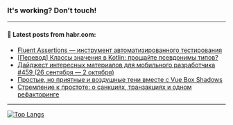 ### It's working? Don't touch!

---
<!--
#### 🛠️ Technical stack:

![C++](https://img.shields.io/badge/C++-informational?logo=c%2B%2B&style=flat&logoColor=white&color=9C033A)
![Java](https://img.shields.io/badge/Java-informational?logo=java&style=flat&logoColor=white&color=007396)
![Kotlin](https://img.shields.io/badge/Kotlin-informational?logo=Kotlin&style=flat&logoColor=white&color=0095D5)
![JS](https://img.shields.io/badge/JS-informational?logo=javaScript&style=flat&logoColor=black&color=F7Df1E) <br>
![HTML5](https://img.shields.io/badge/HTML5-informational?logo=html5&style=flat&logoColor=white&color=E34F26)
![CSS3](https://img.shields.io/badge/CSS3-informational?logo=css3&style=flat&logoColor=white&color=157286)
![Sass](https://img.shields.io/badge/Saas-informational?logo=sass&style=flat&logoColor=white&color=hotpink)
![PHP](https://img.shields.io/badge/PHP-informational?logo=php&style=flat&logoColor=white&color=777BB4) <br>
![WebPAck](https://img.shields.io/badge/WebPack-informational?logo=webPack&style=flat&logoColor=white&color=FF6F00)
![Bootstrap](https://img.shields.io/badge/Bootstrap-informational?logo=Bootstrap&style=flat&logoColor=white&color=7952B3)
![MySQL](https://img.shields.io/badge/MySQL-informational?logo=MySQL&style=flat&logoColor=white&color=00f) <br>
![NodeJS](https://img.shields.io/badge/NodeJS-informational?logo=node.js&style=flat&logoColor=white&color=43853D)
![Spring](https://img.shields.io/badge/Spring-informational?logo=Spring&style=flat&logoColor=white&color=0A9EDC)
![Angular](https://img.shields.io/badge/Vue-informational?logo=vue.js&style=flat&logoColor=white&color=red)
![Git](https://img.shields.io/badge/Git-informational?logo=git&style=flat&logoColor=white&color=darkorange)

___
-->

#### 💬 Latest posts from habr.com:

<!-- BLOG-POST-LIST:START -->
- [Fluent Assertions — инструмент автоматизированного тестирования](https://habr.com/ru/post/691160/?utm_source=habrahabr&utm_medium=rss&utm_campaign=691160)
- [[Перевод] Классы значения в Kotlin: прощайте псевдонимы типов?](https://habr.com/ru/post/691152/?utm_source=habrahabr&utm_medium=rss&utm_campaign=691152)
- [Дайджест интересных материалов для мобильного разработчика #459 &lpar;26 сентября — 2 октября&rpar;](https://habr.com/ru/post/691156/?utm_source=habrahabr&utm_medium=rss&utm_campaign=691156)
- [Простые, но приятные и воздушные тени вместе с Vue Box Shadows](https://habr.com/ru/post/691148/?utm_source=habrahabr&utm_medium=rss&utm_campaign=691148)
- [Стремление к простоте: о санкциях, транзакциях и одном рефакторинге](https://habr.com/ru/post/691146/?utm_source=habrahabr&utm_medium=rss&utm_campaign=691146)
<!-- BLOG-POST-LIST:END -->

---

[![Top Langs](https://github-readme-stats.vercel.app/api/top-langs/?username=zloylis&layout=compact&hide_border=true&theme=dracula)](https://github.com/zloylis)
